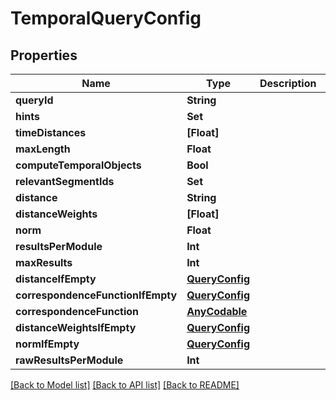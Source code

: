 # TemporalQueryConfig

## Properties
Name | Type | Description | Notes
------------ | ------------- | ------------- | -------------
**queryId** | **String** |  | [optional] 
**hints** | **Set<String>** |  | [optional] 
**timeDistances** | **[Float]** |  | [optional] 
**maxLength** | **Float** |  | [optional] 
**computeTemporalObjects** | **Bool** |  | [optional] 
**relevantSegmentIds** | **Set<String>** |  | [optional] 
**distance** | **String** |  | [optional] 
**distanceWeights** | **[Float]** |  | [optional] 
**norm** | **Float** |  | [optional] 
**resultsPerModule** | **Int** |  | [optional] 
**maxResults** | **Int** |  | [optional] 
**distanceIfEmpty** | [**QueryConfig**](QueryConfig.md) |  | [optional] 
**correspondenceFunctionIfEmpty** | [**QueryConfig**](QueryConfig.md) |  | [optional] 
**correspondenceFunction** | [**AnyCodable**](.md) |  | [optional] 
**distanceWeightsIfEmpty** | [**QueryConfig**](QueryConfig.md) |  | [optional] 
**normIfEmpty** | [**QueryConfig**](QueryConfig.md) |  | [optional] 
**rawResultsPerModule** | **Int** |  | [optional] 

[[Back to Model list]](../README.md#documentation-for-models) [[Back to API list]](../README.md#documentation-for-api-endpoints) [[Back to README]](../README.md)


